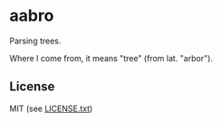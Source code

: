 
# aabro

Parsing trees.

Where I come from, it means "tree" (from lat. "arbor").

## License

MIT (see [LICENSE.txt](LICENSE.txt))

